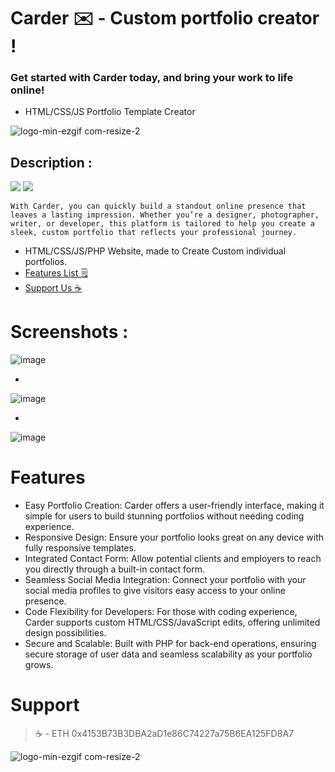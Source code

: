 # Carder ✉️ - Custom portfolio creator !
### Get started with Carder today, and bring your work to life online!


- HTML/CSS/JS Portfolio Template Creator


![logo-min-ezgif com-resize-2](https://github.com/user-attachments/assets/abfeac25-b802-401d-9185-897e708501ec)


## Description :

<img src="https://img.shields.io/static/v1?label=Html&message=PHP&color=purple?style=plastic"/>  <img src="https://img.shields.io/static/v1?label=CSS&message=JS&color=purple?style=plastic"/>


```With Carder, you can quickly build a standout online presence that leaves a lasting impression. Whether you’re a designer, photographer, writer, or developer, this platform is tailored to help you create a sleek, custom portfolio that reflects your professional journey.```

- HTML/CSS/JS/PHP Website, made to Create Custom individual portfolios.
- [Features List 🗒️](#Features)
- [Support Us ☕️](#Support)



# Screenshots :


![image](https://github.com/user-attachments/assets/523a6a5b-0fff-432f-8e38-d7894f9b3c92)


-

![image](https://github.com/user-attachments/assets/df0c783d-bfaa-4833-a42c-8f32d39b55af)

-

![image](https://github.com/user-attachments/assets/4e44c489-8f51-4139-ae57-e8f9024ba250)



# Features

- Easy Portfolio Creation: Carder offers a user-friendly interface, making it simple for users to build stunning portfolios without needing coding experience.
- Responsive Design: Ensure your portfolio looks great on any device with fully responsive templates.
- Integrated Contact Form: Allow potential clients and employers to reach you directly through a built-in contact form.
- Seamless Social Media Integration: Connect your portfolio with your social media profiles to give visitors easy access to your online presence.
- Code Flexibility for Developers: For those with coding experience, Carder supports custom HTML/CSS/JavaScript edits, offering unlimited design possibilities.
- Secure and Scalable: Built with PHP for back-end operations, ensuring secure storage of user data and seamless scalability as your portfolio grows.

# Support 

>☕️ - ETH 0x4153B73B3DBA2aD1e86C74227a75B6EA125FD8A7

![logo-min-ezgif com-resize-2](https://github.com/user-attachments/assets/abfeac25-b802-401d-9185-897e708501ec)






